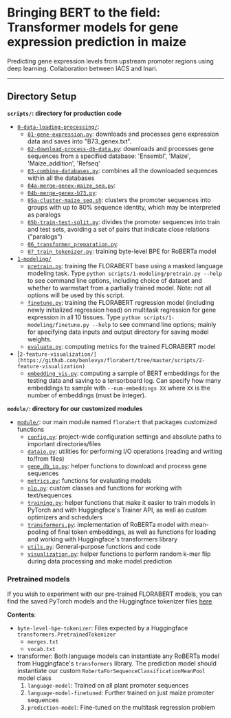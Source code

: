 # Bringing BERT to the field: Transformer models for gene expression prediction in maize
Predicting gene expression levels from upstream promoter regions using deep learning. Collaboration between IACS and Inari.

---

## Directory Setup

**`scripts/`: directory for production code**

- [`0-data-loading-processing/`](https://github.com/benlevyx/florabert/tree/master/scripts/0-data-loading-processing):
  - [`01-gene-expression.py`](https://github.com/benlevyx/florabert/blob/master/scripts/0-data-loading-processing/01-gene-expression.py): downloads and processes gene expression data and saves into "B73_genex.txt".
  - [`02-download-process-db-data.py`](https://github.com/benlevyx/florabert/blob/master/scripts/0-data-loading-processing/02-download-process-db-data.py): downloads and processes gene sequences from a specified database: 'Ensembl', 'Maize', 'Maize_addition', 'Refseq'
  - [`03-combine-databases.py`](https://github.com/benlevyx/florabert/blob/master/scripts/0-data-loading-processing/03-combine-databases.py): combines all the downloaded sequences within all the databases
  - [`04a-merge-genex-maize_seq.py`](https://github.com/benlevyx/florabert/blob/master/scripts/0-data-loading-processing/04a-merge-genex-maize_seq.py):
  - [`04b-merge-genex-b73.py`](https://github.com/benlevyx/florabert/blob/master/scripts/0-data-loading-processing/04b-merge-genex-b73.py):
  - [`05a-cluster-maize_seq.sh`](scripts/0-data-loading-processing/05a-cluster-maize_seq.sh): clusters the promoter sequences into groups with up to 80% sequence identity, which may be interpreted as paralogs
  - [`05b-train-test-split.py`](https://github.com/benlevyx/florabert/blob/master/scripts/0-data-loading-processing/05-train-test-split.py): divides the promoter sequences into train and test sets, avoiding a set of pairs that indicate close relations ("paralogs")
  - [`06_transformer_preparation.py`](https://github.com/benlevyx/florabert/blob/master/scripts/0-data-loading-processing/06_transformer_preparation.py):
  - [`07_train_tokenizer.py`](https://github.com/benlevyx/florabert/blob/master/scripts/0-data-loading-processing/07_train_tokenizer.py): training byte-level BPE for RoBERTa model
- [`1-modeling/`](https://github.com/benlevyx/florabert/tree/master/scripts/1-modeling)
  - [`pretrain.py`](https://github.com/benlevyx/florabert/blob/master/scripts/1-modeling/pretrain.py): training the FLORABERT base using a masked language modeling task. Type `python scripts/1-modeling/pretrain.py --help` to see command line options, including choice of dataset and whether to warmstart from a partially trained model. Note: not all options will be used by this script.
  - [`finetune.py`](https://github.com/benlevyx/florabert/blob/master/scripts/1-modeling/finetune.py): training the FLORABERT regression model (including newly initialized regression head) on multitask regression for gene expression in all 10 tissues. Type `python scripts/1-modeling/finetune.py --help` to see command line options; mainly for specifying data inputs and output directory for saving model weights.
  - [`evaluate.py`](https://github.com/benlevyx/florabert/blob/master/scripts/1-modeling/evaluate.py): computing metrics for the trained FLORABERT model
- [`2-feature-visualization/](https://github.com/benlevyx/florabert/tree/master/scripts/2-feature-visualization)`
  - [`embedding_vis.py`](https://github.com/benlevyx/florabert/blob/master/scripts/2-feature-visualization/embedding_vis.py): computing a sample of BERT embeddings for the testing data and saving to a tensorboard log. Can specify how many embeddings to sample with `--num-embeddings XX` where `XX` is the number of embeddings (must be integer).

**`module/`: directory for our customized modules**

- [`module/`](https://github.com/benlevyx/florabert/tree/master/module/florabert): our main module named `florabert` that packages customized functions
  - [`config.py`](https://github.com/benlevyx/florabert/blob/master/module/florabert/config.py): project-wide configuration settings and absolute paths to important directories/files
  - [`dataio.py`](https://github.com/benlevyx/florabert/blob/master/module/florabert/dataio.py): utilities for performing I/O operations (reading and writing to/from files)
  - [`gene_db_io.py`](https://github.com/benlevyx/florabert/blob/master/module/florabert/gene_db_io.py): helper functions to download and process gene sequences
  - [`metrics.py`](https://github.com/benlevyx/florabert/blob/master/module/florabert/metrics.py): functions for evaluating models
  - [`nlp.py`](https://github.com/benlevyx/florabert/blob/master/module/florabert/nlp.py): custom classes and functions for working with text/sequences
  - [`training.py`](https://github.com/benlevyx/florabert/blob/master/module/florabert/training.py): helper functions that make it easier to train models in PyTorch and with Huggingface's Trainer API, as well as custom optimizers and schedulers
  - [`transformers.py`](https://github.com/benlevyx/florabert/blob/master/module/florabert/transformers.py): implementation of RoBERTa model with mean-pooling of final token embeddings, as well as functions for loading and working with Huggingface's transformers library
  - [`utils.py`](https://github.com/benlevyx/florabert/blob/master/module/florabert/utils.py): General-purpose functions and code
  - [`visualization.py`](https://github.com/benlevyx/florabert/blob/master/module/florabert/visualization.py): helper functions to perform random k-mer flip during data processing and make model prediction

### Pretrained models

If you wish to experiment with our pre-trained FLORABERT models, you can find the saved PyTorch models and the Huggingface tokenizer files [here](https://drive.google.com/drive/folders/1qHwRfXxPVC1j2GcZ-wFOT3BmTmHRr_it?usp=sharing)

**Contents**:

- `byte-level-bpe-tokenizer`: Files expected by a Huggingface `transformers.PretrainedTokenizer`
  - `merges.txt`
  - `vocab.txt`
- transformer: Both language models can instantiate any RoBERTa model from Huggingface's `transformers` library. The prediction model should instantiate our custom `RobertaForSequenceClassificationMeanPool` model class
  1. `language-model`: Trained on all plant promoter sequences
  2. `language-model-finetuned`: Further trained on just maize promoter sequences
  3. `prediction-model`: Fine-tuned on the multitask regression problem
